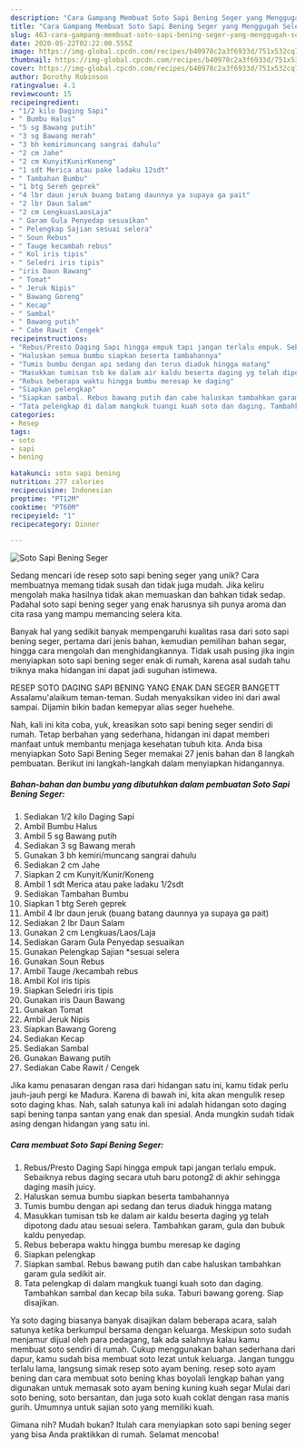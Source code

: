 ```yaml
---
description: "Cara Gampang Membuat Soto Sapi Bening Seger yang Menggugah Selera"
title: "Cara Gampang Membuat Soto Sapi Bening Seger yang Menggugah Selera"
slug: 463-cara-gampang-membuat-soto-sapi-bening-seger-yang-menggugah-selera
date: 2020-05-22T02:22:00.555Z
image: https://img-global.cpcdn.com/recipes/b40978c2a3f6933d/751x532cq70/soto-sapi-bening-seger-foto-resep-utama.jpg
thumbnail: https://img-global.cpcdn.com/recipes/b40978c2a3f6933d/751x532cq70/soto-sapi-bening-seger-foto-resep-utama.jpg
cover: https://img-global.cpcdn.com/recipes/b40978c2a3f6933d/751x532cq70/soto-sapi-bening-seger-foto-resep-utama.jpg
author: Dorothy Robinson
ratingvalue: 4.1
reviewcount: 15
recipeingredient:
- "1/2 kilo Daging Sapi"
- " Bumbu Halus"
- "5 sg Bawang putih"
- "3 sg Bawang merah"
- "3 bh kemirimuncang sangrai dahulu"
- "2 cm Jahe"
- "2 cm KunyitKunirKoneng"
- "1 sdt Merica atau pake ladaku 12sdt"
- " Tambahan Bumbu"
- "1 btg Sereh geprek"
- "4 lbr daun jeruk buang batang daunnya ya supaya ga pait"
- "2 lbr Daun Salam"
- "2 cm LengkuasLaosLaja"
- " Garam Gula Penyedap sesuaikan"
- " Pelengkap Sajian sesuai selera"
- " Soun Rebus"
- " Tauge kecambah rebus"
- " Kol iris tipis"
- " Seledri iris tipis"
- "iris Daun Bawang"
- " Tomat"
- " Jeruk Nipis"
- " Bawang Goreng"
- " Kecap"
- " Sambal"
- " Bawang putih"
- " Cabe Rawit  Cengek"
recipeinstructions:
- "Rebus/Presto Daging Sapi hingga empuk tapi jangan terlalu empuk. Sebaiknya rebus daging secara utuh baru potong2 di akhir sehingga daging masih juicy."
- "Haluskan semua bumbu siapkan beserta tambahannya"
- "Tumis bumbu dengan api sedang dan terus diaduk hingga matang"
- "Masukkan tumisan tsb ke dalam air kaldu beserta daging yg telah dipotong dadu atau sesuai selera. Tambahkan garam, gula dan bubuk kaldu penyedap."
- "Rebus beberapa waktu hingga bumbu meresap ke daging"
- "Siapkan pelengkap"
- "Siapkan sambal. Rebus bawang putih dan cabe haluskan tambahkan garam gula sedikit air."
- "Tata pelengkap di dalam mangkuk tuangi kuah soto dan daging. Tambahkan sambal dan kecap bila suka. Taburi bawang goreng. Siap disajikan."
categories:
- Resep
tags:
- soto
- sapi
- bening

katakunci: soto sapi bening 
nutrition: 277 calories
recipecuisine: Indonesian
preptime: "PT12M"
cooktime: "PT60M"
recipeyield: "1"
recipecategory: Dinner

---
```



![Soto Sapi Bening Seger](https://img-global.cpcdn.com/recipes/b40978c2a3f6933d/751x532cq70/soto-sapi-bening-seger-foto-resep-utama.jpg)

Sedang mencari ide resep soto sapi bening seger yang unik? Cara membuatnya memang tidak susah dan tidak juga mudah. Jika keliru mengolah maka hasilnya tidak akan memuaskan dan bahkan tidak sedap. Padahal soto sapi bening seger yang enak harusnya sih punya aroma dan cita rasa yang mampu memancing selera kita.

Banyak hal yang sedikit banyak mempengaruhi kualitas rasa dari soto sapi bening seger, pertama dari jenis bahan, kemudian pemilihan bahan segar, hingga cara mengolah dan menghidangkannya. Tidak usah pusing jika ingin menyiapkan soto sapi bening seger enak di rumah, karena asal sudah tahu triknya maka hidangan ini dapat jadi suguhan istimewa.

RESEP SOTO DAGING SAPI BENING YANG ENAK DAN SEGER BANGETT Assalamu&#39;alaikum teman-teman. Sudah menyaksikan video ini dari awal sampai. Dijamin bikin badan kemepyar alias seger huehehe.


Nah, kali ini kita coba, yuk, kreasikan soto sapi bening seger sendiri di rumah. Tetap berbahan yang sederhana, hidangan ini dapat memberi manfaat untuk membantu menjaga kesehatan tubuh kita. Anda bisa menyiapkan Soto Sapi Bening Seger memakai 27 jenis bahan dan 8 langkah pembuatan. Berikut ini langkah-langkah dalam menyiapkan hidangannya.

<!--inarticleads1-->

##### Bahan-bahan dan bumbu yang dibutuhkan dalam pembuatan Soto Sapi Bening Seger:

1. Sediakan 1/2 kilo Daging Sapi
1. Ambil  Bumbu Halus
1. Ambil 5 sg Bawang putih
1. Sediakan 3 sg Bawang merah
1. Gunakan 3 bh kemiri/muncang sangrai dahulu
1. Sediakan 2 cm Jahe
1. Siapkan 2 cm Kunyit/Kunir/Koneng
1. Ambil 1 sdt Merica atau pake ladaku 1/2sdt
1. Sediakan  Tambahan Bumbu
1. Siapkan 1 btg Sereh geprek
1. Ambil 4 lbr daun jeruk (buang batang daunnya ya supaya ga pait)
1. Sediakan 2 lbr Daun Salam
1. Gunakan 2 cm Lengkuas/Laos/Laja
1. Sediakan  Garam Gula Penyedap sesuaikan
1. Gunakan  Pelengkap Sajian *sesuai selera
1. Gunakan  Soun Rebus
1. Ambil  Tauge /kecambah rebus
1. Ambil  Kol iris tipis
1. Siapkan  Seledri iris tipis
1. Gunakan iris Daun Bawang
1. Gunakan  Tomat
1. Ambil  Jeruk Nipis
1. Siapkan  Bawang Goreng
1. Sediakan  Kecap
1. Sediakan  Sambal
1. Gunakan  Bawang putih
1. Sediakan  Cabe Rawit / Cengek


Jika kamu penasaran dengan rasa dari hidangan satu ini, kamu tidak perlu jauh-jauh pergi ke Madura. Karena di bawah ini, kita akan mengulik resep soto daging khas. Nah, salah satunya kali ini adalah hidangan soto daging sapi bening tanpa santan yang enak dan spesial. Anda mungkin sudah tidak asing dengan hidangan yang satu ini. 

<!--inarticleads2-->

##### Cara membuat Soto Sapi Bening Seger:

1. Rebus/Presto Daging Sapi hingga empuk tapi jangan terlalu empuk. Sebaiknya rebus daging secara utuh baru potong2 di akhir sehingga daging masih juicy.
1. Haluskan semua bumbu siapkan beserta tambahannya
1. Tumis bumbu dengan api sedang dan terus diaduk hingga matang
1. Masukkan tumisan tsb ke dalam air kaldu beserta daging yg telah dipotong dadu atau sesuai selera. Tambahkan garam, gula dan bubuk kaldu penyedap.
1. Rebus beberapa waktu hingga bumbu meresap ke daging
1. Siapkan pelengkap
1. Siapkan sambal. Rebus bawang putih dan cabe haluskan tambahkan garam gula sedikit air.
1. Tata pelengkap di dalam mangkuk tuangi kuah soto dan daging. Tambahkan sambal dan kecap bila suka. Taburi bawang goreng. Siap disajikan.


Ya soto daging biasanya banyak disajikan dalam beberapa acara, salah satunya ketika berkumpul bersama dengan keluarga. Meskipun soto sudah menjamur dijual oleh para pedagang, tak ada salahnya kalau kamu membuat soto sendiri di rumah. Cukup menggunakan bahan sederhana dari dapur, kamu sudah bisa membuat soto lezat untuk keluarga. Jangan tunggu terlalu lama, langsung simak resep soto ayam bening. resep soto ayam bening dan cara membuat soto bening khas boyolali lengkap bahan yang digunakan untuk memasak soto ayam bening kuning kuah segar Mulai dari soto bening, soto bersantan, dan juga soto kuah coklat dengan rasa manis gurih. Umumnya untuk sajian soto yang memiliki kuah. 

Gimana nih? Mudah bukan? Itulah cara menyiapkan soto sapi bening seger yang bisa Anda praktikkan di rumah. Selamat mencoba!
